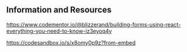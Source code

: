 ## Information and Resources

https://www.codementor.io/@blizzerand/building-forms-using-react-everything-you-need-to-know-iz3eyoq4y

https://codesandbox.io/s/x8omy0p9z?from-embed

